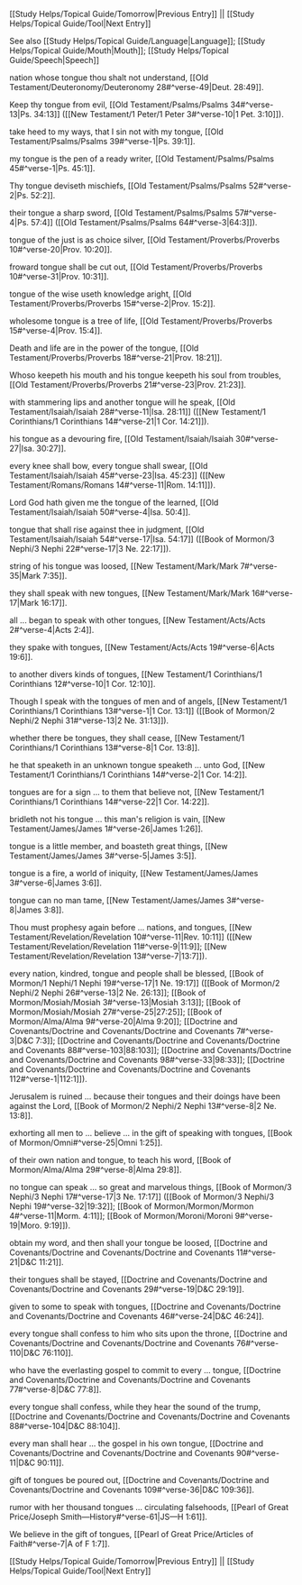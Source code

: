 [[Study Helps/Topical Guide/Tomorrow|Previous Entry]]  ||  [[Study Helps/Topical Guide/Tool|Next Entry]]

 See also [[Study Helps/Topical Guide/Language|Language]]; [[Study Helps/Topical Guide/Mouth|Mouth]]; [[Study Helps/Topical Guide/Speech|Speech]]

 nation whose tongue thou shalt not understand, [[Old Testament/Deuteronomy/Deuteronomy 28#^verse-49|Deut. 28:49]].

 Keep thy tongue from evil, [[Old Testament/Psalms/Psalms 34#^verse-13|Ps. 34:13]] ([[New Testament/1 Peter/1 Peter 3#^verse-10|1 Pet. 3:10]]).

 take heed to my ways, that I sin not with my tongue, [[Old Testament/Psalms/Psalms 39#^verse-1|Ps. 39:1]].

 my tongue is the pen of a ready writer, [[Old Testament/Psalms/Psalms 45#^verse-1|Ps. 45:1]].

 Thy tongue deviseth mischiefs, [[Old Testament/Psalms/Psalms 52#^verse-2|Ps. 52:2]].

 their tongue a sharp sword, [[Old Testament/Psalms/Psalms 57#^verse-4|Ps. 57:4]] ([[Old Testament/Psalms/Psalms 64#^verse-3|64:3]]).

 tongue of the just is as choice silver, [[Old Testament/Proverbs/Proverbs 10#^verse-20|Prov. 10:20]].

 froward tongue shall be cut out, [[Old Testament/Proverbs/Proverbs 10#^verse-31|Prov. 10:31]].

 tongue of the wise useth knowledge aright, [[Old Testament/Proverbs/Proverbs 15#^verse-2|Prov. 15:2]].

 wholesome tongue is a tree of life, [[Old Testament/Proverbs/Proverbs 15#^verse-4|Prov. 15:4]].

 Death and life are in the power of the tongue, [[Old Testament/Proverbs/Proverbs 18#^verse-21|Prov. 18:21]].

 Whoso keepeth his mouth and his tongue keepeth his soul from troubles, [[Old Testament/Proverbs/Proverbs 21#^verse-23|Prov. 21:23]].

 with stammering lips and another tongue will he speak, [[Old Testament/Isaiah/Isaiah 28#^verse-11|Isa. 28:11]] ([[New Testament/1 Corinthians/1 Corinthians 14#^verse-21|1 Cor. 14:21]]).

 his tongue as a devouring fire, [[Old Testament/Isaiah/Isaiah 30#^verse-27|Isa. 30:27]].

 every knee shall bow, every tongue shall swear, [[Old Testament/Isaiah/Isaiah 45#^verse-23|Isa. 45:23]] ([[New Testament/Romans/Romans 14#^verse-11|Rom. 14:11]]).

 Lord God hath given me the tongue of the learned, [[Old Testament/Isaiah/Isaiah 50#^verse-4|Isa. 50:4]].

 tongue that shall rise against thee in judgment, [[Old Testament/Isaiah/Isaiah 54#^verse-17|Isa. 54:17]] ([[Book of Mormon/3 Nephi/3 Nephi 22#^verse-17|3 Ne. 22:17]]).

 string of his tongue was loosed, [[New Testament/Mark/Mark 7#^verse-35|Mark 7:35]].

 they shall speak with new tongues, [[New Testament/Mark/Mark 16#^verse-17|Mark 16:17]].

 all ... began to speak with other tongues, [[New Testament/Acts/Acts 2#^verse-4|Acts 2:4]].

 they spake with tongues, [[New Testament/Acts/Acts 19#^verse-6|Acts 19:6]].

 to another divers kinds of tongues, [[New Testament/1 Corinthians/1 Corinthians 12#^verse-10|1 Cor. 12:10]].

 Though I speak with the tongues of men and of angels, [[New Testament/1 Corinthians/1 Corinthians 13#^verse-1|1 Cor. 13:1]] ([[Book of Mormon/2 Nephi/2 Nephi 31#^verse-13|2 Ne. 31:13]]).

 whether there be tongues, they shall cease, [[New Testament/1 Corinthians/1 Corinthians 13#^verse-8|1 Cor. 13:8]].

 he that speaketh in an unknown tongue speaketh ... unto God, [[New Testament/1 Corinthians/1 Corinthians 14#^verse-2|1 Cor. 14:2]].

 tongues are for a sign ... to them that believe not, [[New Testament/1 Corinthians/1 Corinthians 14#^verse-22|1 Cor. 14:22]].

 bridleth not his tongue ... this man's religion is vain, [[New Testament/James/James 1#^verse-26|James 1:26]].

 tongue is a little member, and boasteth great things, [[New Testament/James/James 3#^verse-5|James 3:5]].

 tongue is a fire, a world of iniquity, [[New Testament/James/James 3#^verse-6|James 3:6]].

 tongue can no man tame, [[New Testament/James/James 3#^verse-8|James 3:8]].

 Thou must prophesy again before ... nations, and tongues, [[New Testament/Revelation/Revelation 10#^verse-11|Rev. 10:11]] ([[New Testament/Revelation/Revelation 11#^verse-9|11:9]]; [[New Testament/Revelation/Revelation 13#^verse-7|13:7]]).

 every nation, kindred, tongue and people shall be blessed, [[Book of Mormon/1 Nephi/1 Nephi 19#^verse-17|1 Ne. 19:17]] ([[Book of Mormon/2 Nephi/2 Nephi 26#^verse-13|2 Ne. 26:13]]; [[Book of Mormon/Mosiah/Mosiah 3#^verse-13|Mosiah 3:13]]; [[Book of Mormon/Mosiah/Mosiah 27#^verse-25|27:25]]; [[Book of Mormon/Alma/Alma 9#^verse-20|Alma 9:20]]; [[Doctrine and Covenants/Doctrine and Covenants/Doctrine and Covenants 7#^verse-3|D&C 7:3]]; [[Doctrine and Covenants/Doctrine and Covenants/Doctrine and Covenants 88#^verse-103|88:103]]; [[Doctrine and Covenants/Doctrine and Covenants/Doctrine and Covenants 98#^verse-33|98:33]]; [[Doctrine and Covenants/Doctrine and Covenants/Doctrine and Covenants 112#^verse-1|112:1]]).

 Jerusalem is ruined ... because their tongues and their doings have been against the Lord, [[Book of Mormon/2 Nephi/2 Nephi 13#^verse-8|2 Ne. 13:8]].

 exhorting all men to ... believe ... in the gift of speaking with tongues, [[Book of Mormon/Omni#^verse-25|Omni 1:25]].

 of their own nation and tongue, to teach his word, [[Book of Mormon/Alma/Alma 29#^verse-8|Alma 29:8]].

 no tongue can speak ... so great and marvelous things, [[Book of Mormon/3 Nephi/3 Nephi 17#^verse-17|3 Ne. 17:17]] ([[Book of Mormon/3 Nephi/3 Nephi 19#^verse-32|19:32]]; [[Book of Mormon/Mormon/Mormon 4#^verse-11|Morm. 4:11]]; [[Book of Mormon/Moroni/Moroni 9#^verse-19|Moro. 9:19]]).

 obtain my word, and then shall your tongue be loosed, [[Doctrine and Covenants/Doctrine and Covenants/Doctrine and Covenants 11#^verse-21|D&C 11:21]].

 their tongues shall be stayed, [[Doctrine and Covenants/Doctrine and Covenants/Doctrine and Covenants 29#^verse-19|D&C 29:19]].

 given to some to speak with tongues, [[Doctrine and Covenants/Doctrine and Covenants/Doctrine and Covenants 46#^verse-24|D&C 46:24]].

 every tongue shall confess to him who sits upon the throne, [[Doctrine and Covenants/Doctrine and Covenants/Doctrine and Covenants 76#^verse-110|D&C 76:110]].

 who have the everlasting gospel to commit to every ... tongue, [[Doctrine and Covenants/Doctrine and Covenants/Doctrine and Covenants 77#^verse-8|D&C 77:8]].

 every tongue shall confess, while they hear the sound of the trump, [[Doctrine and Covenants/Doctrine and Covenants/Doctrine and Covenants 88#^verse-104|D&C 88:104]].

 every man shall hear ... the gospel in his own tongue, [[Doctrine and Covenants/Doctrine and Covenants/Doctrine and Covenants 90#^verse-11|D&C 90:11]].

 gift of tongues be poured out, [[Doctrine and Covenants/Doctrine and Covenants/Doctrine and Covenants 109#^verse-36|D&C 109:36]].

 rumor with her thousand tongues ... circulating falsehoods, [[Pearl of Great Price/Joseph Smith—History#^verse-61|JS—H 1:61]].

 We believe in the gift of tongues, [[Pearl of Great Price/Articles of Faith#^verse-7|A of F 1:7]].

[[Study Helps/Topical Guide/Tomorrow|Previous Entry]]  ||  [[Study Helps/Topical Guide/Tool|Next Entry]]